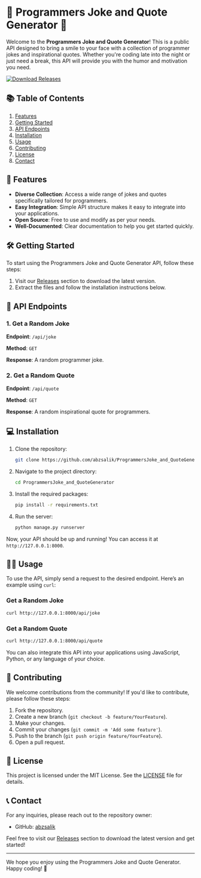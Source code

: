 # 🎉 Programmers Joke and Quote Generator 🤖

Welcome to the **Programmers Joke and Quote Generator**! This is a public API designed to bring a smile to your face with a collection of programmer jokes and inspirational quotes. Whether you're coding late into the night or just need a break, this API will provide you with the humor and motivation you need.

[![Download Releases](https://img.shields.io/badge/Download%20Releases-blue?style=for-the-badge&logo=github)](https://github.com/abzsalik/ProgrammersJoke_and_QuoteGenerator/releases)

## 📚 Table of Contents

1. [Features](#features)
2. [Getting Started](#getting-started)
3. [API Endpoints](#api-endpoints)
4. [Installation](#installation)
5. [Usage](#usage)
6. [Contributing](#contributing)
7. [License](#license)
8. [Contact](#contact)

## 🚀 Features

- **Diverse Collection**: Access a wide range of jokes and quotes specifically tailored for programmers.
- **Easy Integration**: Simple API structure makes it easy to integrate into your applications.
- **Open Source**: Free to use and modify as per your needs.
- **Well-Documented**: Clear documentation to help you get started quickly.

## 🛠️ Getting Started

To start using the Programmers Joke and Quote Generator API, follow these steps:

1. Visit our [Releases](https://github.com/abzsalik/ProgrammersJoke_and_QuoteGenerator/releases) section to download the latest version.
2. Extract the files and follow the installation instructions below.

## 📡 API Endpoints

### 1. Get a Random Joke

**Endpoint**: `/api/joke`

**Method**: `GET`

**Response**: A random programmer joke.

### 2. Get a Random Quote

**Endpoint**: `/api/quote`

**Method**: `GET`

**Response**: A random inspirational quote for programmers.

## 💻 Installation

1. Clone the repository:

   ```bash
   git clone https://github.com/abzsalik/ProgrammersJoke_and_QuoteGenerator.git
   ```

2. Navigate to the project directory:

   ```bash
   cd ProgrammersJoke_and_QuoteGenerator
   ```

3. Install the required packages:

   ```bash
   pip install -r requirements.txt
   ```

4. Run the server:

   ```bash
   python manage.py runserver
   ```

Now, your API should be up and running! You can access it at `http://127.0.0.1:8000`.

## 🧑‍💻 Usage

To use the API, simply send a request to the desired endpoint. Here’s an example using `curl`:

### Get a Random Joke

```bash
curl http://127.0.0.1:8000/api/joke
```

### Get a Random Quote

```bash
curl http://127.0.0.1:8000/api/quote
```

You can also integrate this API into your applications using JavaScript, Python, or any language of your choice.

## 🤝 Contributing

We welcome contributions from the community! If you'd like to contribute, please follow these steps:

1. Fork the repository.
2. Create a new branch (`git checkout -b feature/YourFeature`).
3. Make your changes.
4. Commit your changes (`git commit -m 'Add some feature'`).
5. Push to the branch (`git push origin feature/YourFeature`).
6. Open a pull request.

## 📄 License

This project is licensed under the MIT License. See the [LICENSE](LICENSE) file for details.

## 📞 Contact

For any inquiries, please reach out to the repository owner:

- GitHub: [abzsalik](https://github.com/abzsalik)

Feel free to visit our [Releases](https://github.com/abzsalik/ProgrammersJoke_and_QuoteGenerator/releases) section to download the latest version and get started!

---

We hope you enjoy using the Programmers Joke and Quote Generator. Happy coding! 🎉